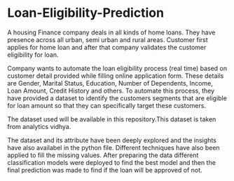 # Loan-Eligibility-Prediction

A housing Finance company deals in all kinds of home loans. They have presence across all urban, semi urban and rural areas. Customer first applies for home loan and after that company validates the customer eligibility for loan.

Company wants to automate the loan eligibility process (real time) based on customer detail provided while filling online application form. These details are Gender, Marital Status, Education, Number of Dependents, Income, Loan Amount, Credit History and others. To automate this process, they have provided a dataset to identify the customers segments that are eligible for loan amount so that they can specifically target these customers. 

The dataset used will be available in this repository.This dataset is taken from analytics vidhya. 

The dataset and its attribute have been deeply explored and the insights have also availabel in the python file. Different techniques have also been applied to fill the missing values. After preparing the data different classification models were deployed to find the best model and then the final prediction was made to find if the loan will be approved of not.

